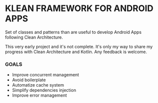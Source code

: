 # KLEAN FRAMEWORK FOR ANDROID APPS

Set of classes and patterns than are useful to develop Android Apps following Clean Architecture.

This very early project and it's not complete. It's only my way to share my progress with Clean Architecture and Kotlin. Any feedback is welcome.


### GOALS

- Improve concurrent management
- Avoid boilerplate
- Automatize cache system
- Simplify dependencies injection
- Improve error management
